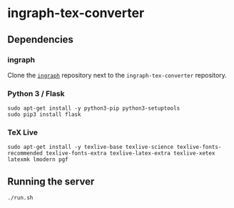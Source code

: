 # ingraph-tex-converter

## Dependencies

### ingraph

Clone the [`ingraph`](https://github.com/FTSRG/ingraph) repository next to the `ingraph-tex-converter` repository.

### Python 3 / Flask

```
sudo apt-get install -y python3-pip python3-setuptools
sudo pip3 install flask
```

### TeX Live

```
sudo apt-get install -y texlive-base texlive-science texlive-fonts-recommended texlive-fonts-extra texlive-latex-extra texlive-xetex latexmk lmodern pgf
```

## Running the server

```
./run.sh
```
